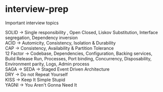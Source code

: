 # interview-prep
Important interview topics

SOLID -> Single responsibility , Open Closed, Liskov Substitution, Interface segregation, Dependency inversion\
ACID -> Automicity, Consistency, Isolation & Durability\
CAP -> Consistency, Availability & Partition Tolerance\
12 Factor -> Codebase, Dependencies, Configuration, Backing services, Build Release Run, Processes, Port binding, Concurrency, Disposability, Environment parity, Logs, Admin process\
SAGA ->
SEDA -> Staged Event Driven Architecture\
DRY -> Do not Repeat Yourself\
KISS -> Keep It Simple Stupid\
YAGNI -> You Aren't Gonna Need It
